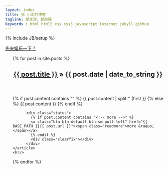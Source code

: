 ```yaml
---
layout: index
title: 张 小龙的博客
tagline: 爱生活，爱前端
keywords : html html5 css css3 javascript internet jekyll github
---
```

{% include JB/setup %}

<a href="/html5/2013/12/21/barrage-game">先来娱乐一下？</a>

<ul class="posts">
  {% for post in site.posts %}
	<article>
		<header>
			<h1 class="h2 entry-title headline"><a href="{{ BASE_PATH }}{{ post.url }}">{{ post.title }}</a> &raquo; <span>{{ post.date | date_to_string }}</span></h1> 
		</header>
		{% if post.content contains "<!-- more -->" %}
		  {{ post.content | split:'<!-- more -->' |first }}
		{% else %}
		  {{ post.content }}
		{% endif %} 

		  <div class="status">
			{% if post.content contains "<!-- more -->" %}
			<a class="btn btn-default btn-sm pull-left" href="{{ BASE_PATH }}{{ post.url }}"><span class="readmore">more &raquo; </span></a>
			{% endif %}
			<div class="clearfix"></div>
		  </div>
	</article>
	<hr/>
  {% endfor %}
</ul>
